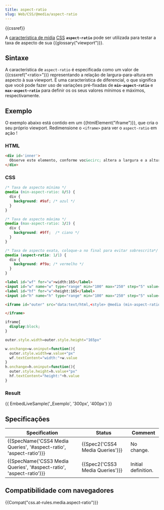 ```yaml
---
title: aspect-ratio
slug: Web/CSS/@media/aspect-ratio
---
```

{{cssref}}

A [característica de mídia](/pt-BR/docs/Web/Guide/CSS/CSS_Media_queries#Caracter%C3%ADsticas_de_m%C3%ADdia) [CSS](/pt-BR/docs/Web/CSS) **`aspect-ratio`** pode ser utilizada para testar a taxa de aspecto de sua {{glossary("viewport")}}.

## Sintaxe

A característica de `aspect-ratio` é especificada como um valor de {{cssxref("&lt;ratio&gt;")}} representando a relação de largura-para-altura em aspecto à sua viewport. É uma característica de diferencial, o que significa que você pode fazer uso de variações pré-fixadas de **`min-aspect-ratio`** e **`max-aspect-ratio`** para definir os os seus valores mínimos e máximos, respectivamente.

## Exemplo

O exemplo abaixo está contido em um {{htmlElement("iframe")}}, que cria o seu próprio viewport. Redimensione o `<iframe>` para ver o `aspect-ratio` em ação !

### HTML

```html
<div id='inner'>
  Observe este elemento, conforme voc&ecirc; altera a largura e a altura da sua viewport.
</div>
```

### CSS

```css
/* Taxa de aspecto mínima */
@media (min-aspect-ratio: 8/5) {
  div {
    background: #9af; /* azul */
  }
}

/* Taxa de aspecto máxima */
@media (max-aspect-ratio: 3/2) {
  div {
    background: #9ff;  /* ciano */
  }
}

/* Taxa de aspecto exata, coloque-a no final para evitar sobrescrita*/
@media (aspect-ratio: 1/1) {
  div {
    background: #f9a; /* vermelho */
  }
}
```

```html hidden
<label id="wf" for="w">width:165</label>
<input id="w" name="w" type="range" min="100" max="250" step="5" value="165">
<label id="hf" for="w">height:165</label>
<input id="h" name="h" type="range" min="100" max="250" step="5" value="165">

<iframe id="outer" src="data:text/html,<style> @media (min-aspect-ratio: 8/5) { div { background: %239af; } } @media (max-aspect-ratio: 3/2) { div { background: %239ff; } } @media (aspect-ratio: 1/1) { div { background: %23f9a; } }</style><div id='inner'> Observe este elemento, conforme voc&ecirc; altera a largura e a altura da sua viewport.</div>">

</iframe>
```

```css hidden
iframe{
  display:block;
}
```

```js hidden
outer.style.width=outer.style.height="165px"

w.onchange=w.oninput=function(){
  outer.style.width=w.value+"px"
  wf.textContent="width:"+w.value
}
h.onchange=h.oninput=function(){
  outer.style.height=h.value+"px"
  hf.textContent="height:"+h.value
}
```

### Result

{{ EmbedLiveSample('_Exemplo', '300px', '400px') }}

## Specificações

| Specification                                                                            | Status                                   | Comment             |
| ---------------------------------------------------------------------------------------- | ---------------------------------------- | ------------------- |
| {{SpecName('CSS4 Media Queries', '#aspect-ratio', 'aspect-ratio')}} | {{Spec2('CSS4 Media Queries')}} | No change.          |
| {{SpecName('CSS3 Media Queries', '#aspect-ratio', 'aspect-ratio')}} | {{Spec2('CSS3 Media Queries')}} | Initial definition. |

## Compatibilidade com navegadores

{{Compat("css.at-rules.media.aspect-ratio")}}
